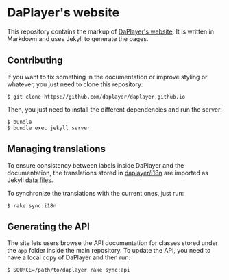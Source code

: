 # DaPlayer's website

This repository contains the markup of [DaPlayer's website](http://daplayer.github.io).
It is written in Markdown and uses Jekyll to generate the pages.

## Contributing

If you want to fix something in the documentation or improve styling or whatever,
you just need to clone this repository:

~~~
$ git clone https://github.com/daplayer/daplayer.github.io
~~~

Then, you just need to install the different dependencies and run the server:

~~~
$ bundle
$ bundle exec jekyll server
~~~

## Managing translations

To ensure consistency between labels inside DaPlayer and the documentation, the
translations stored in [daplayer/i18n](https://github.com/daplayer/i18n) are
imported as Jekyll [data files](https://jekyllrb.com/docs/datafiles/).

To synchronize the translations with the current ones, just run:

~~~
$ rake sync:i18n
~~~

## Generating the API

The site lets users browse the API documentation for classes stored under the
`app` folder inside the main repository. To update the API, you need to have
a local copy of DaPlayer and then run:

~~~
$ SOURCE=/path/to/daplayer rake sync:api
~~~

